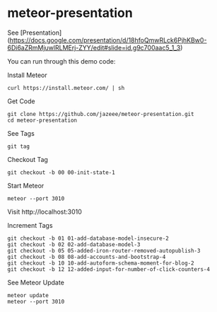 # meteor-presentation

See [Presentation] (https://docs.google.com/presentation/d/18hfoQmwRLck6PjhKBw0-6Di6aZRmMjuwlRLMErj-ZYY/edit#slide=id.g9c700aac5_1_3)

You can run through this demo code:

Install Meteor

    curl https://install.meteor.com/ | sh

Get Code

    git clone https://github.com/jazeee/meteor-presentation.git
    cd meteor-presentation

See Tags

    git tag

Checkout Tag

    git checkout -b 00 00-init-state-1

Start Meteor

    meteor --port 3010

Visit http://localhost:3010

Increment Tags

    git checkout -b 01 01-add-database-model-insecure-2
    git checkout -b 02 02-add-database-model-3
    git checkout -b 05 05-added-iron-router-removed-autopublish-3
    git checkout -b 08 08-add-accounts-and-bootstrap-4
    git checkout -b 10 10-add-autoform-schema-moment-for-blog-2 
    git checkout -b 12 12-added-input-for-number-of-click-counters-4

See Meteor Update
    
	meteor update
	meteor --port 3010

